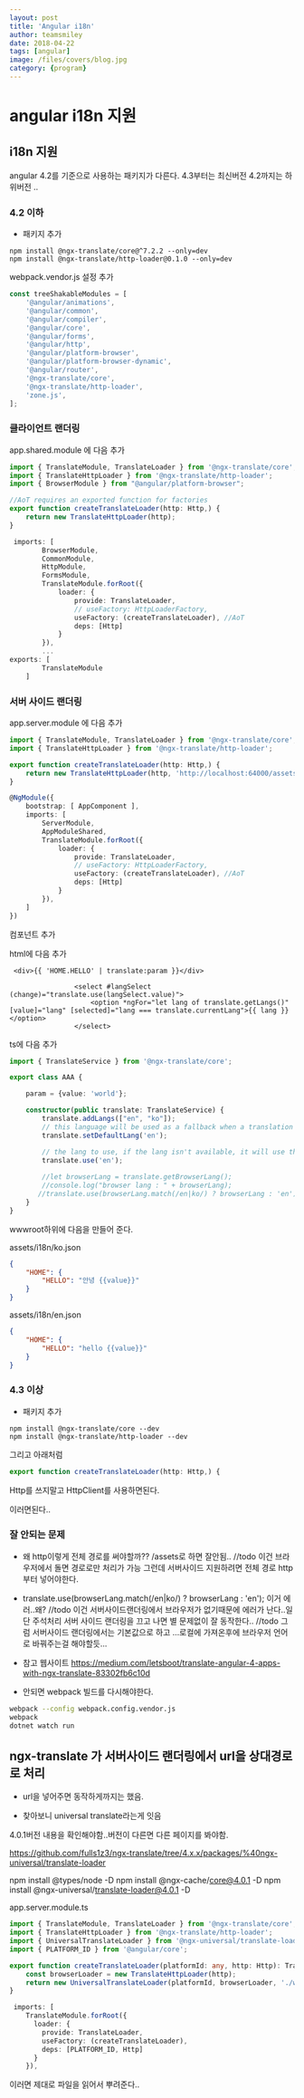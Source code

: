 ```yaml
---
layout: post
title: 'Angular i18n' 
author: teamsmiley 
date: 2018-04-22
tags: [angular]
image: /files/covers/blog.jpg
category: {program}
---
```


# angular i18n 지원 

## i18n 지원 

angular 4.2를 기준으로 사용하는 패키지가 다른다. 4.3부터는 최신버전 4.2까지는 하위버전 ..

### 4.2 이하 
* 패키지 추가 

```
npm install @ngx-translate/core@^7.2.2 --only=dev 
npm install @ngx-translate/http-loader@0.1.0 --only=dev 
```

webpack.vendor.js 설정 추가 
```ts
const treeShakableModules = [
    '@angular/animations',
    '@angular/common',
    '@angular/compiler',
    '@angular/core',
    '@angular/forms',
    '@angular/http',
    '@angular/platform-browser',
    '@angular/platform-browser-dynamic',
    '@angular/router',
    '@ngx-translate/core',
    '@ngx-translate/http-loader',
    'zone.js',
];
```

### 클라이언트 랜더링

app.shared.module 에 다음 추가

```ts
import { TranslateModule, TranslateLoader } from '@ngx-translate/core';
import { TranslateHttpLoader } from '@ngx-translate/http-loader';
import { BrowserModule } from "@angular/platform-browser";

//AoT requires an exported function for factories
export function createTranslateLoader(http: Http,) {
    return new TranslateHttpLoader(http);
}

 imports: [
        BrowserModule,
        CommonModule,
        HttpModule,
        FormsModule,
        TranslateModule.forRoot({
            loader: {
                provide: TranslateLoader,
                // useFactory: HttpLoaderFactory,
                useFactory: (createTranslateLoader), //AoT
                deps: [Http]
            }
        }),
        ...
exports: [
        TranslateModule
    ]      
```

### 서버 사이드 랜더링 

app.server.module 에 다음 추가 

```ts
import { TranslateModule, TranslateLoader } from '@ngx-translate/core';
import { TranslateHttpLoader } from '@ngx-translate/http-loader';

export function createTranslateLoader(http: Http,) {
    return new TranslateHttpLoader(http, 'http://localhost:64000/assets/i18n/', '.json');
}

@NgModule({
    bootstrap: [ AppComponent ],
    imports: [
        ServerModule,
        AppModuleShared,
        TranslateModule.forRoot({
            loader: {
                provide: TranslateLoader,
                // useFactory: HttpLoaderFactory,
                useFactory: (createTranslateLoader), //AoT
                deps: [Http]
            }
        }),
    ]
})
```

컴포넌트 추가

html에 다음 추가

```
 <div>{{ 'HOME.HELLO' | translate:param }}</div>
                
                <select #langSelect (change)="translate.use(langSelect.value)">
                    <option *ngFor="let lang of translate.getLangs()" [value]="lang" [selected]="lang === translate.currentLang">{{ lang }}</option>
                </select>

```
ts에 다음 추가 
```ts
import { TranslateService } from '@ngx-translate/core';

export class AAA {

    param = {value: 'world'};

    constructor(public translate: TranslateService) {
        translate.addLangs(["en", "ko"]);
        // this language will be used as a fallback when a translation isn't found in the current language
        translate.setDefaultLang('en');

        // the lang to use, if the lang isn't available, it will use the current loader to get them
        translate.use('en');
        
        //let browserLang = translate.getBrowserLang();
        //console.log("browser lang : " + browserLang); 
       //translate.use(browserLang.match(/en|ko/) ? browserLang : 'en');
    }
}
```

wwwroot하위에 다음을 만들어 준다. 

assets/i18n/ko.json
```json
{
    "HOME": {
        "HELLO": "안녕 {{value}}"
    }
}
```
assets/i18n/en.json
```json
{
    "HOME": {
        "HELLO": "hello {{value}}"
    }
}
```

### 4.3 이상 
* 패키지 추가 

```
npm install @ngx-translate/core --dev
npm install @ngx-translate/http-loader --dev
```

그리고  아래처럼 
```ts
export function createTranslateLoader(http: Http,) {
```
Http를 쓰지말고 HttpClient를 사용하면된다.

이러면된다..

### 잘 안되는 문제 
* 왜 http이렇게 전체 경로를 써야할까?? /assets로 하면 잘안됨.. //todo 
이건 브라우저에서 돌면 경로로만 처리가 가능 그런데 서버사이드 지원하려면 전체 경로 http부터 넣어야한다.

* translate.use(browserLang.match(/en|ko/) ? browserLang : 'en'); 이거 에러..왜? //todo
이건 서버사이드랜더링에서 브라우저가 없기때문에 에러가 난다..일단 주석처리 
서버 사이드 랜더링을 끄고 나면 별 문제없이 잘 동작한다..
//todo 그럼 서버사이드 랜더링에서는 기본값으로 하고 ...로컬에 가져온후에 브라우저 언어로 바꿔주는걸 해야할듯...

* 참고 웹사이트 
<https://medium.com/letsboot/translate-angular-4-apps-with-ngx-translate-83302fb6c10d>

* 안되면 webpack 빌드를 다시해야한다.

```bash
webpack --config webpack.config.vendor.js
webpack
dotnet watch run
```


## ngx-translate 가 서버사이드 랜더링에서 url을 상대경로로 처리

* url을 넣어주면 동작하게까지는 했음.

* 찾아보니 universal translate라는게 잇음  

4.0.1버전 내용을 확인해야함..버전이 다른면 다른 페이지를 봐야함.

<https://github.com/fulls1z3/ngx-translate/tree/4.x.x/packages/%40ngx-universal/translate-loader>

npm install @types/node -D
npm install @ngx-cache/core@4.0.1 -D
npm install @ngx-universal/translate-loader@4.0.1 -D

app.server.module.ts

```ts
import { TranslateModule, TranslateLoader } from '@ngx-translate/core';
import { TranslateHttpLoader } from '@ngx-translate/http-loader';
import { UniversalTranslateLoader } from '@ngx-universal/translate-loader';
import { PLATFORM_ID } from '@angular/core';

export function createTranslateLoader(platformId: any, http: Http): TranslateLoader {
    const browserLoader = new TranslateHttpLoader(http);
    return new UniversalTranslateLoader(platformId, browserLoader, './wwwroot/assets/i18n');
}

 imports: [
    TranslateModule.forRoot({
      loader: {
        provide: TranslateLoader,
        useFactory: (createTranslateLoader),
        deps: [PLATFORM_ID, Http]
      }
    }),

```

이러면 제대로 파일을 읽어서 뿌려준다..

